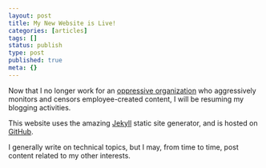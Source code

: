 ```yaml
---
layout: post
title: My New Website is Live!
categories: [articles]
tags: []
status: publish
type: post
published: true
meta: {}
---
```


Now that I no longer work for an [oppressive organization](http://bit.ly/1bPIymy "Go ahead, sue me!") who aggressively monitors and censors employee-created content, I will be resuming my blogging activities.  

This website uses the amazing [Jekyll](http://jekyllrb.com) static site generator, and is hosted on [GitHub](http://github.com).  

I generally write on technical topics, but I may, from time to time, post content related to my other interests.
